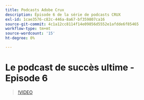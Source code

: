```yaml
---
title: Podcasts Adobe Crux
description: Épisode 6 de la série de podcasts CRUX
exl-id: 1cae3576-c82c-446a-8a67-bf359807ca16
source-git-commit: 4c1a12cc8114f14e09856d5552e1afdde6f85465
workflow-type: tm+mt
source-wordcount: '15'
ht-degree: 0%

---
```


# Le podcast de succès ultime - Episode 6

>[!VIDEO](https://video.tv.adobe.com/v/3429331?quality=12learn=on)

